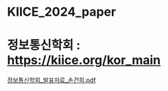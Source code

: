 # KIICE_2024_paper



# 정보통신학회 : https://kiice.org/kor_main
[정보통신학회_발표자료_손건희.pdf](https://github.com/user-attachments/files/16176849/_._.pdf)
